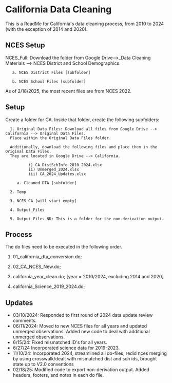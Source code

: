 
# California Data Cleaning

This is a ReadMe for California's data cleaning process, from 2010 to 2024 (with the exception of 2014 and 2020).

## NCES Setup

NCES_Full: Download the folder from Google Drive-->_Data Cleaning Materials --> NCES District and School Demographics.
    
       a. NCES District Files [subfolder] 

       b. NCES School Files [subfolder]

As of 2/18/2025, the most recent files are from NCES 2022. 

## Setup

Create a folder for CA. Inside that folder, create the following subfolders:
      
      1. Original Data Files: Download all files from Google Drive --> California --> Original Data Files. 
      Place within the Original Data Files folder.
      
      Additionally, download the following files and place them in the Original Data Files.
      They are located in Google Drive --> California.
      
              i) CA_DistSchInfo_2010_2024.xlsx   
              ii) Unmerged_2024.xlsx 
              iii) CA_2024_Updates.xlsx
        
         a. Cleaned DTA [subfolder]
         
      2. Temp
         
      3. NCES_CA [will start empty]
           
      4. Output_Files
      
      5. Output_Files_ND: This is a folder for the non-derivation output.

## Process
The do files need to be executed in the following order.

1. 01_california_dta_conversion.do;

2. 02_CA_NCES_New.do;

3. california_year_clean.do; [year = 2010/2024, excluding 2014 and 2020]

4. california_Science_2019_2024.do;

## Updates

- 03/10/2024: Responded to first round of 2024 data update review comments.
- 06/11/2024: Moved to new NCES files for all years and updated unmerged observations. Added new code to deal with additional unmerged observations.
- 6/15/24: Fixed mismatched ID's for all years.
- 6/27/24 Incorporated science data for 2019-2023.
- 11/10/24: Incorporated 2024, streamlined all do-files, redid nces merging by using crosswalk/dealt with mismatched dist and sch ids, brought state up to V2.0 conventions
- 02/18/25: Modified code to export non-derivation output. Added headers, footers, and notes in each do file. 
